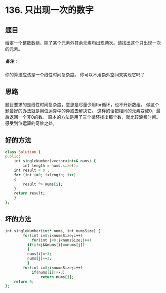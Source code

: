 # 136. 只出现一次的数字
## 题目
给定一个整数数组，除了某个元素外其余元素均出现两次。请找出这个只出现一次的元素。  
##### 备注：  
你的算法应该是一个线性时间复杂度。 你可以不用额外空间来实现它吗？  
## 思路
题目要求的是线性时间复杂度，意思是尽量少用for循环，也不开新数组。
做这个题最好的办法就是用位运算中的异或去解决它。
这样的话把相同的元素变成0，最后返回一个非0的数。
原本的方法是用了三个循环找出那个数，就比较浪费时间。
感受到位运算的奇妙之处。
## 好的方法
```ruby
class Solution {  
public:  
    int singleNumber(vector<int>& nums) {  
        int length = nums.size();  
    int result = 0 ;  
    for (int i=0; i<length; i++)  
    {  
        result ^= nums[i];  
    }  
    return result;  
    }  
}; 
```
## 坏的方法
```ruby
int singleNumber(int* nums, int numsSize) {
        for(int i=0;i<numsSize;i++)
            for(int j=0;j<numsSize;j++)
          if(i!=j&&nums[i]==nums[j])
          {
          nums[i]=-3;
          nums[j]=-3;
          }
        for(int i=0;i<numsSize;i++)
            if(nums[i]!=-3)
                return nums[i];
    return 0;
};
```
